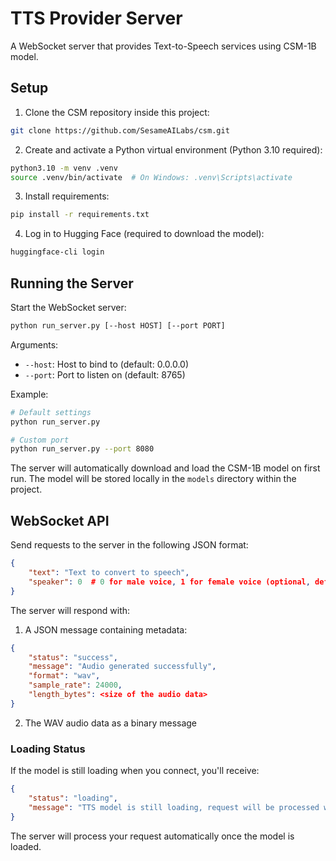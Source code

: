 # TTS Provider Server

A WebSocket server that provides Text-to-Speech services using CSM-1B model.

## Setup

1. Clone the CSM repository inside this project:
```bash
git clone https://github.com/SesameAILabs/csm.git
```

2. Create and activate a Python virtual environment (Python 3.10 required):
```bash
python3.10 -m venv .venv
source .venv/bin/activate  # On Windows: .venv\Scripts\activate
```

3. Install requirements:
```bash
pip install -r requirements.txt
```

4. Log in to Hugging Face (required to download the model):
```bash
huggingface-cli login
```

## Running the Server

Start the WebSocket server:
```bash
python run_server.py [--host HOST] [--port PORT]
```

Arguments:
- `--host`: Host to bind to (default: 0.0.0.0)
- `--port`: Port to listen on (default: 8765)

Example:
```bash
# Default settings
python run_server.py

# Custom port
python run_server.py --port 8080
```

The server will automatically download and load the CSM-1B model on first run. The model will be stored locally in the `models` directory within the project.

## WebSocket API

Send requests to the server in the following JSON format:
```json
{
    "text": "Text to convert to speech",
    "speaker": 0  # 0 for male voice, 1 for female voice (optional, defaults to 0)
}
```

The server will respond with:
1. A JSON message containing metadata:
```json
{
    "status": "success",
    "message": "Audio generated successfully",
    "format": "wav",
    "sample_rate": 24000,
    "length_bytes": <size of the audio data>
}
```

2. The WAV audio data as a binary message

### Loading Status

If the model is still loading when you connect, you'll receive:
```json
{
    "status": "loading",
    "message": "TTS model is still loading, request will be processed when ready"
}
```

The server will process your request automatically once the model is loaded.
